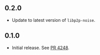 ## 0.2.0

- Update to latest version of `libp2p-noise`.

## 0.1.0

- Initial release.
  See [PR 4248].

[PR 4248]: https://github.com/libp2p/rust-libp2p/pull/4248
